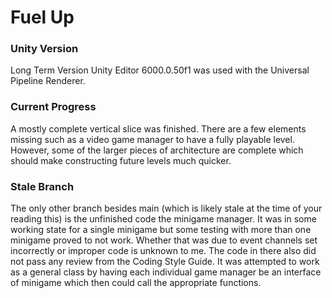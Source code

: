 # Fuel Up
### Unity Version
Long Term Version Unity Editor 6000.0.50f1 was used with the Universal Pipeline Renderer. 
### Current Progress
A mostly complete vertical slice was finished. There are a few elements missing such as a video game manager to have a fully playable level. However, some of the larger pieces of architecture are complete which should make constructing future levels much quicker. 
### Stale Branch
The only other branch besides main (which is likely stale at the time of your reading this) is the unfinished code the minigame manager. It was in some working state for a single minigame but some testing with more than one minigame proved to not work. Whether that was due to event channels set incorrectly or improper code is unknown to me. The code in there also did not pass any review from the Coding Style Guide. It was attempted to work as a general class by having each individual game manager be an interface of minigame which then could call the appropriate functions.
